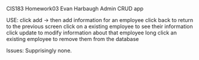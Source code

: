CIS183  Homework03
  Evan Harbaugh
  Admin CRUD app

  USE:
  click add -> then add information for an employee
  click back to return to the previous screen
  click on a existing employee to see their information
  click update to modify information about that employee
  long click an existing employee to remove them from the database

  Issues:
  Supprisingly none.